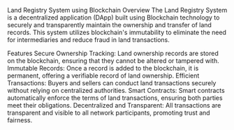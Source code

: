Land Registry System using Blockchain
Overview
The Land Registry System is a decentralized application (DApp) built using Blockchain technology to securely and transparently maintain the ownership and transfer of land records. This system utilizes blockchain's immutability to eliminate the need for intermediaries and reduce fraud in land transactions.

Features
Secure Ownership Tracking: Land ownership records are stored on the blockchain, ensuring that they cannot be altered or tampered with.
Immutable Records: Once a record is added to the blockchain, it is permanent, offering a verifiable record of land ownership.
Efficient Transactions: Buyers and sellers can conduct land transactions securely without relying on centralized authorities.
Smart Contracts: Smart contracts automatically enforce the terms of land transactions, ensuring both parties meet their obligations.
Decentralized and Transparent: All transactions are transparent and visible to all network participants, promoting trust and fairness.
